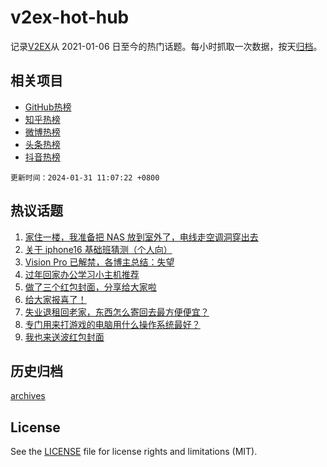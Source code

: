# v2ex-hot-hub

 记录[V2EX](https://www.v2ex.com/)从 2021-01-06 日至今的热门话题。每小时抓取一次数据，按天[归档](archives)。
 
 ## 相关项目

- [GitHub热榜](https://github.com/lonnyzhang423/github-hot-hub)
- [知乎热榜](https://github.com/lonnyzhang423/zhihu-hot-hub)
- [微博热榜](https://github.com/lonnyzhang423/weibo-hot-hub)
- [头条热榜](https://github.com/lonnyzhang423/toutiao-hot-hub)
- [抖音热榜](https://github.com/lonnyzhang423/douyin-hot-hub)


 `更新时间：2024-01-31 11:07:22 +0800`

## 热议话题

1. [家住一楼，我准备把 NAS 放到室外了，电线走空调洞穿出去](https://www.v2ex.com/t/1012845)
1. [关于 iphone16 基础班猜测（个人向）](https://www.v2ex.com/t/1012694)
1. [Vision Pro 已解禁，各博主总结：失望](https://www.v2ex.com/t/1012910)
1. [过年回家办公学习小主机推荐](https://www.v2ex.com/t/1012703)
1. [做了三个红包封面，分享给大家啦](https://www.v2ex.com/t/1012909)
1. [给大家报喜了！](https://www.v2ex.com/t/1012797)
1. [失业退租回老家，东西怎么寄回去最方便便宜？](https://www.v2ex.com/t/1012818)
1. [专门用来打游戏的电脑用什么操作系统最好？](https://www.v2ex.com/t/1012883)
1. [我也来送波红包封面](https://www.v2ex.com/t/1012856)

## 历史归档

[archives](archives)

## License

See the [LICENSE](LICENSE) file for license rights and limitations (MIT).
